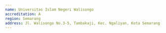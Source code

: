 ```yaml
---
name: Universitas Islam Negeri Walisongo
accreditation: A
region: Semarang
address: Jl. Walisongo No.3-5, Tambakaji, Kec. Ngaliyan, Kota Semarang, Jawa Tengah 50185
---
```

